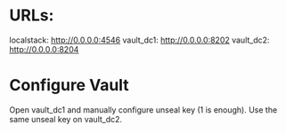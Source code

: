 # URLs:

localstack: http://0.0.0.0:4546
vault_dc1:  http://0.0.0.0:8202
vault_dc2:  http://0.0.0.0:8204


# Configure Vault
Open vault_dc1 and manually configure unseal key (1 is enough). Use the same unseal key on vault_dc2.
